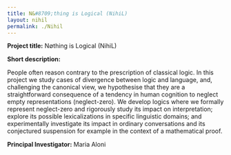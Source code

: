 ```yaml
---
title: N&#8709;thing is Logical (NihiL)
layout: nihil
permalink: ./Nihil
---
```


**Project title:** N&#8709;thing is Logical (NihiL)

**Short description:** 

  People often reason contrary to the prescription of classical logic. In this project we study cases of divergence between logic and language, and, challenging the canonical view, we hypothesise that they are a straightforward consequence of a tendency in human cognition to neglect empty representations (neglect-zero). We develop logics where we formally represent neglect-zero and rigorously study its impact on interpretation; explore its possible lexicalizations in specific linguistic domains; and experimentally investigate its impact in ordinary conversations and its conjectured suspension for example in the context of a mathematical proof.

**Principal Investigator:** 
Maria Aloni
